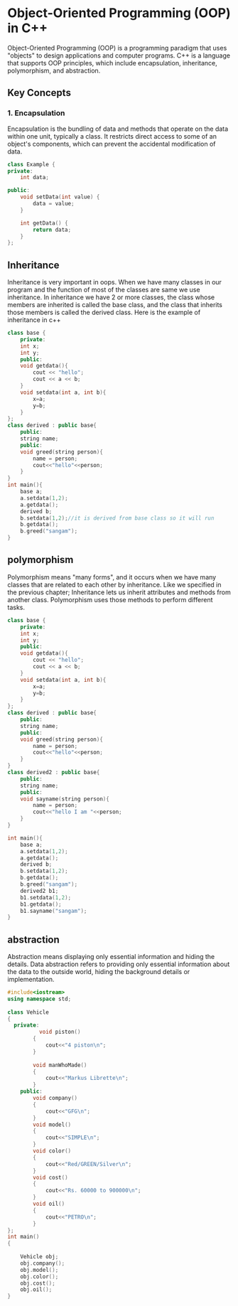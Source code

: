 # Object-Oriented Programming (OOP) in C++

Object-Oriented Programming (OOP) is a programming paradigm that uses "objects" to design applications and computer programs. C++ is a language that supports OOP principles, which include encapsulation, inheritance, polymorphism, and abstraction.

## Key Concepts

### 1. Encapsulation

Encapsulation is the bundling of data and methods that operate on the data within one unit, typically a class. It restricts direct access to some of an object's components, which can prevent the accidental modification of data.

```cpp
class Example {
private:
    int data;

public:
    void setData(int value) {
        data = value;
    }

    int getData() {
        return data;
    }
};
```
## Inheritance
Inheritance is very important in oops. When we have many classes in our program and the function of most of the classes are same we use inheritance. In inheritance we have 2 or more classes, the class whose members are inherited is called the base class, and the class that inherits those members is called the derived class. Here is the example of inheritance in c++
```cpp
class base {
    private:
    int x;
    int y;
    public:
    void getdata(){
        cout << "hello";
        cout << a << b;
    }
    void setdata(int a, int b){
        x=a;
        y=b;
    }
};
class derived : public base{
    public:
    string name;
    public:
    void greed(string person){
        name = person;
        cout<<"hello"<<person;
    }
}
int main(){
    base a;
    a.setdata(1,2);
    a.getdata();
    derived b;
    b.setdata(1,2);//it is derived from base class so it will run
    b.getdata();
    b.greed("sangam");
}
```
## polymorphism
Polymorphism means "many forms", and it occurs when we have many classes that are related to each other by inheritance. Like we specified in the previous chapter; Inheritance lets us inherit attributes and methods from another class. Polymorphism uses those methods to perform different tasks.
```cpp
class base {
    private:
    int x;
    int y;
    public:
    void getdata(){
        cout << "hello";
        cout << a << b;
    }
    void setdata(int a, int b){
        x=a;
        y=b;
    }
};
class derived : public base{
    public:
    string name;
    public:
    void greed(string person){
        name = person;
        cout<<"hello"<<person;
    }
}
class derived2 : public base{
    public:
    string name;
    public:
    void sayname(string person){
        name = person;
        cout<<"hello I am "<<person;
    }
}

int main(){
    base a;
    a.setdata(1,2);
    a.getdata();
    derived b;
    b.setdata(1,2);
    b.getdata();
    b.greed("sangam");
    derived2 b1;
    b1.setdata(1,2);
    b1.getdata();
    b1.sayname("sangam");
}
```
## abstraction
Abstraction means displaying only essential information and hiding the details. Data abstraction refers to providing only essential information about the data to the outside world, hiding the background details or implementation.
```cpp
#include<iostream>
using namespace std;
 
class Vehicle
{
  private:
          void piston()
        {
            cout<<"4 piston\n";
        }
 
        void manWhoMade()
        {
            cout<<"Markus Librette\n";
        }
    public:
        void company()
        {
            cout<<"GFG\n";
        }
        void model()
        {
            cout<<"SIMPLE\n";
        }
        void color()
        {
            cout<<"Red/GREEN/Silver\n";
        }
        void cost()
        {
            cout<<"Rs. 60000 to 900000\n";
        }
        void oil()
        {
            cout<<"PETRO\n";
        }
};
int main()
{
     
    Vehicle obj;
    obj.company();
    obj.model();
    obj.color();
    obj.cost();
    obj.oil();
}
```